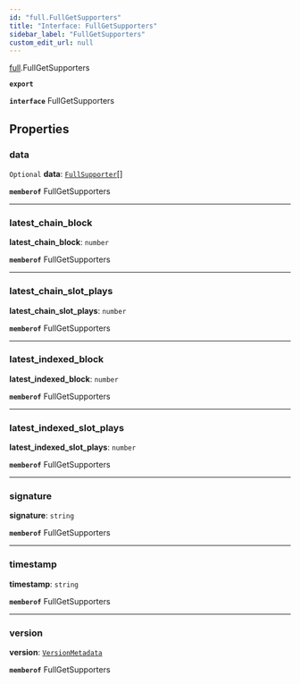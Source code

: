 ```yaml
---
id: "full.FullGetSupporters"
title: "Interface: FullGetSupporters"
sidebar_label: "FullGetSupporters"
custom_edit_url: null
---
```


[full](../namespaces/full.md).FullGetSupporters

**`export`**

**`interface`** FullGetSupporters

## Properties

### data

 `Optional` **data**: [`FullSupporter`](full.FullSupporter.md)[]

**`memberof`** FullGetSupporters

___

### latest\_chain\_block

 **latest\_chain\_block**: `number`

**`memberof`** FullGetSupporters

___

### latest\_chain\_slot\_plays

 **latest\_chain\_slot\_plays**: `number`

**`memberof`** FullGetSupporters

___

### latest\_indexed\_block

 **latest\_indexed\_block**: `number`

**`memberof`** FullGetSupporters

___

### latest\_indexed\_slot\_plays

 **latest\_indexed\_slot\_plays**: `number`

**`memberof`** FullGetSupporters

___

### signature

 **signature**: `string`

**`memberof`** FullGetSupporters

___

### timestamp

 **timestamp**: `string`

**`memberof`** FullGetSupporters

___

### version

 **version**: [`VersionMetadata`](full.VersionMetadata.md)

**`memberof`** FullGetSupporters
